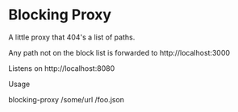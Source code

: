# Blocking Proxy

A little proxy that 404's a list of paths.

Any path not on the block list is forwarded to http://localhost:3000

Listens on http://localhost:8080

Usage

   blocking-proxy  /some/url /foo.json
